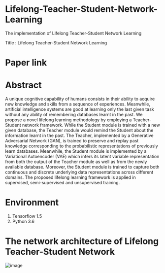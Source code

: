 # Lifelong-Teacher-Student-Network-Learning
The implementation of Lifelong Teacher-Student Network Learning

Title : Lifelong Teacher-Student Network Learning

# Paper link



# Abstract

A unique cognitive capability of humans consists in their ability to acquire new knowledge and 
skills from a sequence of experiences. Meanwhile, artificial intelligence systems are good
at learning only the last given task without any ability of remembering databases learnt 
in the past. We propose a novel lifelong learning methodology by employing a Teacher-Student
network framework. While the Student module is trained with a new given database, the Teacher 
module would remind the Student about the information learnt in the past. The Teacher, implemented 
by a Generative Adversarial Network (GAN), is trained to preserve and replay past knowledge corresponding 
to the probabilistic representations of previously learn databases. Meanwhile, the Student module is 
implemented by a Variational Autoencoder (VAE) which infers its latent variable representation from both
the output of the Teacher module as well as from the newly available database. Moreover, the Student module
is trained to capture both continuous and discrete underlying data representations across different domains. 
The proposed lifelong learning framework is applied in  supervised, semi-supervised and unsupervised training.


# Environment

1. Tensorflow 1.5
2. Python 3.6


# The network architecture of Lifelong Teacher-Student Network

![image](https://github.com/dtuzi123/Lifelong-Teacher-Student-Network-Learning/blob/main/mainStructure.png)



